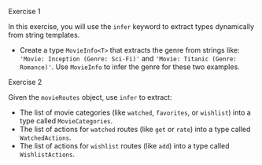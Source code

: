 Exercise 1

In this exercise, you will use the `infer` keyword to extract types dynamically from string templates.

- Create a type `MovieInfo<T>` that extracts the genre from strings like:
  `'Movie: Inception (Genre: Sci-Fi)'` and `'Movie: Titanic (Genre: Romance)'`.
  Use `MovieInfo` to infer the genre for these two examples.

Exercise 2

Given the `movieRoutes` object, use `infer` to extract:
- The list of movie categories (like `watched`, `favorites`, or `wishlist`) into a type called `MovieCategories`.
- The list of actions for `watched` routes (like `get` or `rate`) into a type called `WatchedActions`.
- The list of actions for `wishlist` routes (like `add`) into a type called `WishlistActions`.
